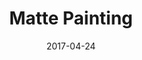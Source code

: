 ---
layout: post
title: Matte Painting
date: 2017-04-24
name: matte_paint
img: matte_paint_tab.png
alt: image-alt
description: ""
image_items: [
    {
        title: Matte Painting,
        vimeo_video: "https://vimeo.com/250064589",
        description: ""
    },
    {
        img: SLG_0010_process_001.jpg,
        description: ""
    },
    {
        img: SLG_2.jpg,
        description: ""
    },
    {
        img: SLG_3.jpg,
        description: ""
    },
    {
        img: SLG_0020_stills_01.jpg,
        description: ""
    },
    
]
---